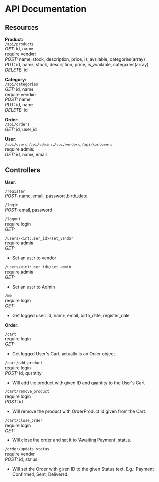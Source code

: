 API Documentation
=================

Resources
------
**Product:**    
`/api/products`  
*GET:* id, name  
require vendor:  
*POST:* name, stock, description, price, is_available, categories(array)  
*PUT:* id, name, stock, description, price, is_available, categories(array)  
*DELETE:* id  
  
**Category:**  
`/api/categories`  
*GET:* id, name  
require vendor:  
*POST:* name  
*PUT:* id, name  
*DELETE:* id  
  
**Order:**  
`/api/orders`  
*GET:* id, user_id  
  
**User:**  
`/api/users`,`/api/admins`,`/api/vendors`,`/api/customers`  
require admin:  
*GET:* id, name, email  

Controllers
-----

**User**:  
  
`/register`  
*POST:* name, email, password,birth_date  
  
`/login`  
*POST:*  email, password  
  
`/logout`  
require login  
*GET:*   
  
`/users/<int:user_id>/set_vendor`  
require admin  
*GET:*  
- Set an user to vendor  
  
`/users/<int:user_id>/set_admin`  
require admin  
*GET:*  
- Set an user to Admin  
  
`/me`  
require login  
*GET:*  
- Get logged user: id, name, email, birth_date, register_date  
  
**Order:**  
  
`/cart`  
require login  
*GET:*  
- Get logged User's Cart, actually is an Order object.  
  
`/cart/add_product`  
require login  
*POST:* id, quantity  
- Will add the product with given ID and quantity to the User's Cart  
  
`/cart/remove_product`  
require login  
*POST:* id  
- Will remove the product with OrderProduct id given from the Cart.  
  
`/cart/close_order`  
require login  
*GET:*  
- Will close the order and set it to 'Awaiting Payment' status.  
  
`/order/update_status`  
require vendor  
*POST:* id, status  
- Will set the Order with given ID to the given Status text. E.g.: Payment Confirmed, Sent, Delivered.  
  
  



